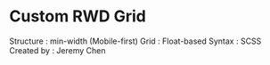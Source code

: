 #  Custom RWD Grid

   Structure  :   min-width (Mobile-first)
   Grid       :   Float-based
   Syntax     :   SCSS
   Created by :   Jeremy Chen
